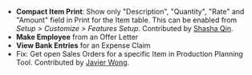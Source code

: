 - **Compact Item Print**: Show only "Description", "Quantity", "Rate" and "Amount" field in Print for the Item table. This can be enabled from *Setup > Customize > Features Setup*. Contributed by [Shasha Qin](https://github.com/ShashaQin).
- **Make Employee** from an Offer Letter
- **View Bank Entries** for an Expense Claim
- Fix: Get open Sales Orders for a specific Item in Production Planning Tool. Contributed by [Javier Wong](https://discuss.verp.com/users/bohlian/activity).
